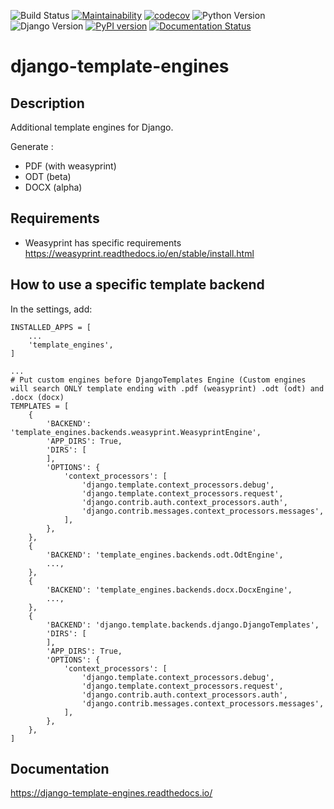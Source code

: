 ![Build Status](https://github.com/Terralego/django-template-engines/actions/workflows/python-package.yml/badge.svg)
[![Maintainability](https://api.codeclimate.com/v1/badges/2b6de132c98427007ab4/maintainability)](https://codeclimate.com/github/Terralego/django-template-engines/maintainability)
[![codecov](https://codecov.io/gh/Terralego/django-template-engines/branch/master/graph/badge.svg)](https://codecov.io/gh/Terralego/django-template-engines)
![Python Version](https://img.shields.io/badge/python-%3E%3D%203.6-blue.svg)
![Django Version](https://img.shields.io/badge/django-%3E%3D%202.2-blue.svg)
[![PyPI version](https://badge.fury.io/py/django-template-engines.svg)](https://badge.fury.io/py/django-template-engines)
[![Documentation Status](https://readthedocs.org/projects/django-template-engines/badge/?version=latest)](https://django-template-engines.readthedocs.io/en/latest/?badge=latest)

# django-template-engines

## Description

Additional template engines for Django.

Generate :

 * PDF (with weasyprint)
 * ODT (beta)
 * DOCX (alpha)

## Requirements

* Weasyprint has specific requirements https://weasyprint.readthedocs.io/en/stable/install.html


## How to use a specific template backend

In the settings, add:

```
INSTALLED_APPS = [
    ...
    'template_engines',
]

...
# Put custom engines before DjangoTemplates Engine (Custom engines will search ONLY template ending with .pdf (weasyprint) .odt (odt) and .docx (docx)
TEMPLATES = [
    {
        'BACKEND': 'template_engines.backends.weasyprint.WeasyprintEngine',
        'APP_DIRS': True,
        'DIRS': [
        ],
        'OPTIONS': {
            'context_processors': [
                'django.template.context_processors.debug',
                'django.template.context_processors.request',
                'django.contrib.auth.context_processors.auth',
                'django.contrib.messages.context_processors.messages',
            ],
        },
    },
    {
        'BACKEND': 'template_engines.backends.odt.OdtEngine',
        ...,
    },
    {
        'BACKEND': 'template_engines.backends.docx.DocxEngine',
        ...,
    },
    {
        'BACKEND': 'django.template.backends.django.DjangoTemplates',
        'DIRS': [
        ],
        'APP_DIRS': True,
        'OPTIONS': {
            'context_processors': [
                'django.template.context_processors.debug',
                'django.template.context_processors.request',
                'django.contrib.auth.context_processors.auth',
                'django.contrib.messages.context_processors.messages',
            ],
        },
    },
]
```

## Documentation

https://django-template-engines.readthedocs.io/
